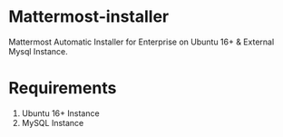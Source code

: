 # Mattermost-installer
Mattermost Automatic Installer for Enterprise on Ubuntu 16+ &amp; External Mysql Instance.

# Requirements
1. Ubuntu 16+ Instance
2. MySQL Instance 

